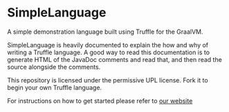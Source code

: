 # SimpleLanguage

A simple demonstration language built using Truffle for the GraalVM.

SimpleLanguage is heavily documented to explain the how and why of writing a
Truffle language. A good way to read this documentation is to generate HTML of
the JavaDoc comments and read that, and then read the source alongside the
comments.

This repository is licensed under the permissive UPL license. Fork it to begin
your own Truffle language.

For instructions on how to get started please refer to [our website](http://www.graalvm.org/docs/graalvm-as-a-platform/implement-language/)
